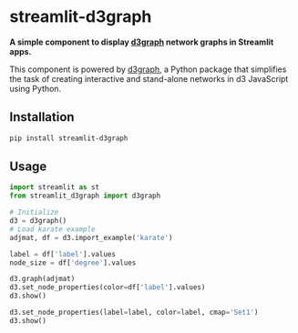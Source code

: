 # streamlit-d3graph

**A simple component to display [d3graph](https://github.com/erdogant/d3graph) network graphs in Streamlit apps.** 

This component is powered by [d3graph](https://github.com/erdogant/d3graph), a Python package that simplifies the task of creating interactive and stand-alone networks in d3 JavaScript using Python. 

## Installation

```bash
pip install streamlit-d3graph
```

## Usage

```python
import streamlit as st
from streamlit_d3graph import d3graph

# Initialize
d3 = d3graph()
# Load karate example
adjmat, df = d3.import_example('karate')

label = df['label'].values
node_size = df['degree'].values

d3.graph(adjmat)
d3.set_node_properties(color=df['label'].values)
d3.show()

d3.set_node_properties(label=label, color=label, cmap='Set1')
d3.show()
```

